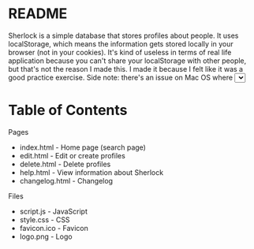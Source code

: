 # README #

Sherlock is a simple database that stores profiles about people. It uses localStorage, which means the information gets stored locally in your browser (not in your cookies). It's kind of useless in terms of real life application because you can't share your localStorage with other people, but that's not the reason I made this. I made it because I felt like it was a good practice exercise. Side note: there's an issue on Mac OS where <select> doesn't take all of the CSS that I give it. It works on Windows and Linux and Chrome OS but on Mac OS, it only takes the font and color while it ignores everything about borders and padding. I am working on fixing it.

# Table of Contents #

Pages
* index.html - Home page (search page)
* edit.html - Edit or create profiles
* delete.html - Delete profiles
* help.html - View information about Sherlock
* changelog.html - Changelog

Files
* script.js - JavaScript
* style.css - CSS
* favicon.ico - Favicon
* logo.png - Logo
